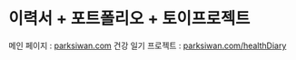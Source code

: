 # 이력서 + 포트폴리오 + 토이프로젝트
메인 페이지 : [parksiwan.com](http://parksiwan.com/)
건강 일기 프로젝트 : [parksiwan.com/healthDiary](http://parksiwan.com/healthDiary)
